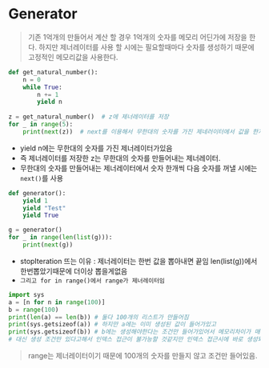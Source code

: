 # Generator
> 기존 1억개의 만들어서 계산 할 경우 1억개의 숫자를 메모리 어딘가에 저장을 한다. 하지만 제너레이터를 사용 할 시에는 필요할때마다 숫자를 생성하기 때문에 고정적인 메모리값을 사용한다. 
```python
def get_natural_number():
    n = 0
    while True:
        n += 1
        yield n
        
z = get_natural_number()  # z에 제너레이터를 저장
for _ in range(5):
    print(next(z))  # next를 이용해서 무한대의 숫자를 가진 제네러이터에서 값을 한개씩 꺼내옴
```
- yield n에는 무한대의 숫자를 가진 제너레이터가있음
- 즉 제너레이터를 저장한 z는 무한대의 숫자를 만들어내는 제너레이터.
- 무한대의 숫자를 만들어내는 제너레이터에서 숫자 한개씩 다음 숫자를 꺼낼 시에는 `next()`를 사용
```python
def generator():
    yield 1
    yield "Test"
    yield True

g = generator()
for _ in range(len(list(g))): 
    print(next(g))
```
- stopIteration 뜨는 이유 : 제너레이터는 한번 값을 뽑아내면 끝임 len(list(g))에서 한번뽑았기때문에 더이상 뽑을게없음
- `그리고 for in range()에서 range가 제너레이터임`

```python
import sys
a = [n for n in range(100)]
b = range(100)
print(len(a) == len(b)) # 둘다 100개의 리스트가 만들어짐
print(sys.getsizeof(a)) # 하지만 a에는 이미 생성된 값이 들어가있고
print(sys.getsizeof(b)) # b에는 생성해야한다는 조건만 들어가있어서 메모리차이가 매우심하다
# 대신 생성 조건만 있다고해서 인덱스 접근이 불가능할 것같지만 인덱스 접근시에 바로 생성되록 구현되어있음
```
>range는 제너레이터이기 때문에 100개의 숫자를 만들지 않고 조건만 들어있음.
